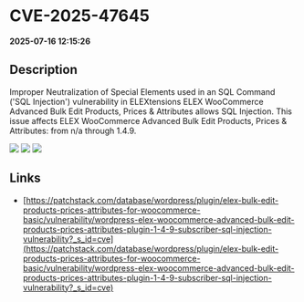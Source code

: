 # CVE-2025-47645

**2025-07-16 12:15:26**

## Description
Improper Neutralization of Special Elements used in an SQL Command ('SQL Injection') vulnerability in ELEXtensions ELEX WooCommerce Advanced Bulk Edit Products, Prices & Attributes allows SQL Injection. This issue affects ELEX WooCommerce Advanced Bulk Edit Products, Prices & Attributes: from n/a through 1.4.9.

![](https://img.shields.io/static/v1?label=Score&message=8.5&color=red)
![](https://img.shields.io/static/v1?label=Severity&message=HIGH&color=red)
![](https://img.shields.io/static/v1?label=CWE&message=SQL&color=green)

## Links
- [https://patchstack.com/database/wordpress/plugin/elex-bulk-edit-products-prices-attributes-for-woocommerce-basic/vulnerability/wordpress-elex-woocommerce-advanced-bulk-edit-products-prices-attributes-plugin-1-4-9-subscriber-sql-injection-vulnerability?_s_id=cve](https://patchstack.com/database/wordpress/plugin/elex-bulk-edit-products-prices-attributes-for-woocommerce-basic/vulnerability/wordpress-elex-woocommerce-advanced-bulk-edit-products-prices-attributes-plugin-1-4-9-subscriber-sql-injection-vulnerability?_s_id=cve)
